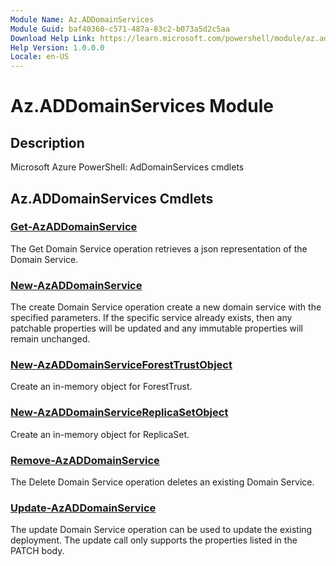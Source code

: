 ```yaml
---
Module Name: Az.ADDomainServices
Module Guid: baf40360-c571-487a-83c2-b073a5d2c5aa
Download Help Link: https://learn.microsoft.com/powershell/module/az.addomainservices
Help Version: 1.0.0.0
Locale: en-US
---
```


# Az.ADDomainServices Module
## Description
Microsoft Azure PowerShell: AdDomainServices cmdlets

## Az.ADDomainServices Cmdlets
### [Get-AzADDomainService](Get-AzADDomainService.md)
The Get Domain Service operation retrieves a json representation of the Domain Service.

### [New-AzADDomainService](New-AzADDomainService.md)
The create Domain Service operation create a new domain service with the specified parameters.
If the specific service already exists, then any patchable properties will be updated and any immutable properties will remain unchanged.

### [New-AzADDomainServiceForestTrustObject](New-AzADDomainServiceForestTrustObject.md)
Create an in-memory object for ForestTrust.

### [New-AzADDomainServiceReplicaSetObject](New-AzADDomainServiceReplicaSetObject.md)
Create an in-memory object for ReplicaSet.

### [Remove-AzADDomainService](Remove-AzADDomainService.md)
The Delete Domain Service operation deletes an existing Domain Service.

### [Update-AzADDomainService](Update-AzADDomainService.md)
The update Domain Service operation can be used to update the existing deployment.
The update call only supports the properties listed in the PATCH body.

